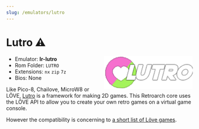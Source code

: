 ```yaml
---
slug: /emulators/lutro
---
```


# Lutro ⚠

<img src="https://raw.githubusercontent.com/OnionUI/Onion/main/static/build/Icons/Default/rapp/lutro.png" align="right" width="240" />

- Emulator: **lr-lutro**
- Rom Folder: `LUTRO`
- Extensions: `nx` `zip` `7z`
- Bios: None


Like Pico-8, Chailove, MicroW8 or LÖVE, [Lutro](https://lutro.libretro.com/) is a framework for making 2D games. This Retroarch core uses the LÖVE API to allow you to create your own retro games on a virtual game console.

However the compatibility is concerning to [a short list of Löve games](https://buildbot.libretro.com/assets/cores/Lutro/).
